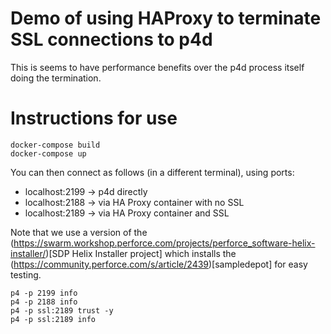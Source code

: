 # Demo of using HAProxy to terminate SSL connections to p4d

This is seems to have performance benefits over the p4d process itself doing the termination.

# Instructions for use

    docker-compose build
    docker-compose up

You can then connect as follows (in a different terminal), using ports:

* localhost:2199 -> p4d directly
* localhost:2188 -> via HA Proxy container with no SSL
* localhost:2189 -> via HA Proxy container and SSL
  
Note that we use a version of the (https://swarm.workshop.perforce.com/projects/perforce_software-helix-installer/)[SDP Helix Installer project] which installs the (https://community.perforce.com/s/article/2439)[sampledepot] for easy testing.

    p4 -p 2199 info
    p4 -p 2188 info
    p4 -p ssl:2189 trust -y
    p4 -p ssl:2189 info

